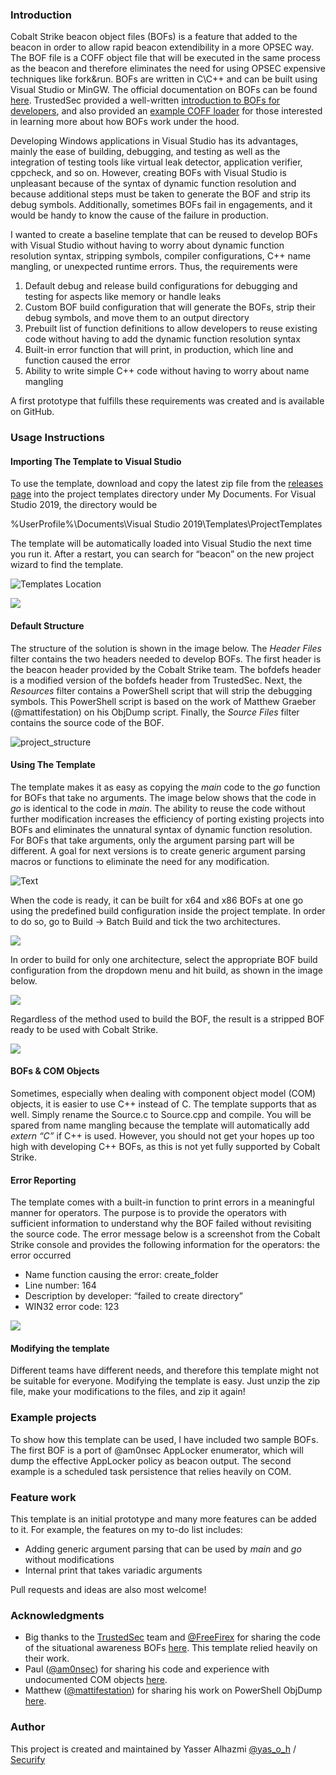 ### Introduction

Cobalt Strike beacon object files (BOFs) is a feature that added to the beacon in order to allow rapid beacon extendibility in a more OPSEC way. The BOF file is a COFF object file that will be executed in the same process as the beacon and therefore eliminates the need for using OPSEC expensive techniques like fork&run. BOFs are written in C\C++ and can be built using Visual Studio or MinGW. The official documentation on BOFs can be found [here](https://www.cobaltstrike.com/help-beacon-object-files). TrustedSec provided a well-written [introduction to BOFs for developers](https://www.trustedsec.com/blog/a-developers-introduction-to-beacon-object-files/), and also provided an [example COFF loader](https://www.trustedsec.com/blog/coffloader-building-your-own-in-memory-loader-or-how-to-run-bofs/) for those interested in learning more about how BOFs work under the hood. 

Developing Windows applications in Visual Studio has its advantages, mainly the ease of building, debugging, and testing as well as the integration of testing tools like virtual leak detector, application verifier, cppcheck, and so on. However, creating BOFs with Visual Studio is unpleasant because of the syntax of dynamic function resolution and because additional steps must be taken to generate the BOF and strip its debug symbols. Additionally, sometimes BOFs fail in engagements, and it would be handy to know the cause of the failure in production. 

I wanted to create a baseline template that can be reused to develop BOFs with Visual Studio without having to worry about dynamic function resolution syntax, stripping symbols, compiler configurations, C++ name mangling, or unexpected runtime errors. Thus, the requirements were

1. Default debug and release build configurations for debugging and testing for aspects like memory or handle leaks
1. Custom BOF build configuration that will generate the BOFs, strip their debug symbols, and move them to an output directory
1. Prebuilt list of function definitions to allow developers to reuse existing code without having to add the dynamic function resolution syntax
1. Built-in error function that will print, in production, which line and function caused the error
1. Ability to write simple C++ code without having to worry about name mangling

A first prototype that fulfills these requirements was created and is available on GitHub.

### Usage Instructions

#### Importing The Template to Visual Studio

To use the template, download and copy the latest zip file from the [releases page](https://github.com/securifybv/Visual-Studio-BOF-template/releases) into the project templates directory under My Documents. For Visual Studio 2019, the directory would be 

%UserProfile%\Documents\Visual Studio 2019\Templates\ProjectTemplates 

The template will be automatically loaded into Visual Studio the next time you run it. After a restart, you can search for “beacon” on the new project wizard to find the template.


![Templates Location](images/TemplatesLocation.png)




![](images/NewProjectWizard.png)



#### Default Structure

The structure of the solution is shown in the image below. The *Header Files* filter contains the two headers needed to develop BOFs. The first header is the beacon header provided by the Cobalt Strike team. The bofdefs header is a modified version of the bofdefs header from TrustedSec. Next, the *Resources* filter contains a PowerShell script that will strip the debugging symbols. This PowerShell script is based on the work of Matthew Graeber (@mattifestation) on his ObjDump script. Finally, the *Source Files* filter contains the source code of the BOF.

![project_structure](images/project_structure.png)



#### Using The Template

The template makes it as easy as copying the *main* code to the *go* function for BOFs that take no arguments. The image below shows that the code in *go* is identical to the code in *main*. The ability to reuse the code without further modification increases the efficiency of porting existing projects into BOFs and eliminates the unnatural syntax of dynamic function resolution. For BOFs that take arguments, only the argument parsing part will be different. A goal for next versions is to create generic argument parsing macros or functions to eliminate the need for any modification.

![Text](images/code1.png)


When the code is ready, it can be built for x64 and x86 BOFs at one go using the predefined build configuration inside the project template. In order to do so, go to Build -> Batch Build and tick the two architectures.

![](images/building.png)


In order to build for only one architecture, select the appropriate BOF build configuration from the dropdown menu and hit build, as shown in the image below.

![](images/building2.png)

Regardless of the method used to build the BOF, the result is a stripped BOF ready to be used with Cobalt Strike. 

![](images/output.png)



#### BOFs & COM Objects

Sometimes, especially when dealing with component object model (COM) objects, it is easier to use C++ instead of C. The template supports that as well. Simply rename the Source.c to Source.cpp and compile. You will be spared from name mangling because the template will automatically add *extern “C”* if C++ is used. However, you should not get your hopes up too high with developing C++ BOFs, as this is not yet fully supported by Cobalt Strike.

#### Error Reporting

The template comes with a built-in function to print errors in a meaningful manner for operators. The purpose is to provide the operators with sufficient information to understand why the BOF failed without revisiting the source code. The error message below is a screenshot from the Cobalt Strike console and provides the following information for the operators: the error occurred 

- Name function causing the error: create\_folder
- Line number: 164
- Description by developer: “failed to create directory”
- WIN32 error code: 123

![](images/errors.png)

#### Modifying the template

Different teams have different needs, and therefore this template might not be suitable for everyone. Modifying the template is easy. Just unzip the zip file, make your modifications to the files, and zip it again!

### Example projects

To show how this template can be used, I have included two sample BOFs. The first BOF is a port of @am0nsec AppLocker enumerator, which will dump the effective AppLocker policy as beacon output. The second example is a scheduled task persistence that relies heavily on COM. 

### Feature work

This template is an initial prototype and many more features can be added to it. For example, the features on my to-do list includes:

- Adding generic argument parsing that can be used by *main* and *go* without modifications
- Internal print that takes variadic arguments

Pull requests and ideas are also most welcome!

### Acknowledgments

- Big thanks to the [TrustedSec](https://www.trustedsec.com/) team and [@FreeFirex](https://twitter.com/freefirex2) for sharing the code of the situational awareness BOFs [here](https://github.com/trustedsec/CS-Situational-Awareness-BOF). This template relied heavily on their work.
- Paul ([@am0nsec](https://twitter.com/am0nsec)) for sharing his code and experience with undocumented COM objects [here](https://ntamonsec.blogspot.com/2020/08/applocker-policy-enumeration-in-c.html).
- Matthew ([@mattifestation](https://twitter.com/mattifestation)) for sharing his work on PowerShell ObjDump [here](https://www.powershellgallery.com/packages/PowerSploit/1.0.0.0/Content/PETools%5CGet-ObjDump.ps1).

### Author

This project is created and maintained by Yasser Alhazmi [@yas_o_h](https://twitter.com/Yas_o_h) / [Securify](https://www.securify.nl/en/)

